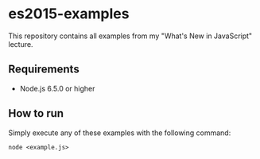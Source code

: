 # es2015-examples

This repository contains all examples from my "What's New in JavaScript" lecture.

## Requirements

* Node.js 6.5.0 or higher

## How to run

Simply execute any of these examples with the following command:

`node <example.js>`
